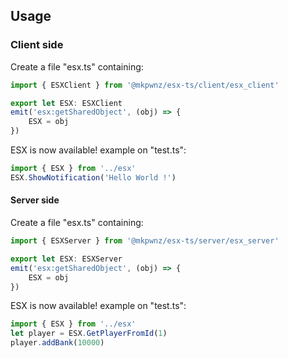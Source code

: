 ## Usage

### Client side

Create a file "esx.ts" containing:

```typescript
import { ESXClient } from '@mkpwnz/esx-ts/client/esx_client'

export let ESX: ESXClient
emit('esx:getSharedObject', (obj) => {
    ESX = obj
})
```

ESX is now available! example on "test.ts":

```typescript
import { ESX } from '../esx'
ESX.ShowNotification('Hello World !')
```

#### Server side

Create a file "esx.ts" containing:

```typescript
import { ESXServer } from '@mkpwnz/esx-ts/server/esx_server'

export let ESX: ESXServer
emit('esx:getSharedObject', (obj) => {
    ESX = obj
})
```

ESX is now available! example on "test.ts":

```typescript
import { ESX } from '../esx'
let player = ESX.GetPlayerFromId(1)
player.addBank(10000)
```
